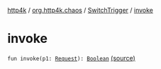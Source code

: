 [http4k](../../index.md) / [org.http4k.chaos](../index.md) / [SwitchTrigger](index.md) / [invoke](./invoke.md)

# invoke

`fun invoke(p1: `[`Request`](../../org.http4k.core/-request/index.md)`): `[`Boolean`](https://kotlinlang.org/api/latest/jvm/stdlib/kotlin/-boolean/index.html) [(source)](https://github.com/http4k/http4k/blob/master/http4k-testing-chaos/src/main/kotlin/org/http4k/chaos/ChaosTriggers.kt#L122)